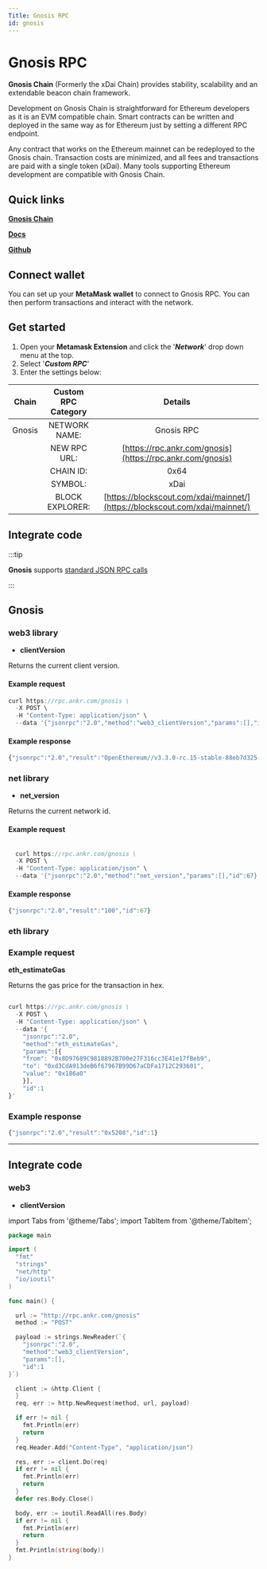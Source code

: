 ```yaml
---
Title: Gnosis RPC
id: gnosis
---
```


# Gnosis RPC

**Gnosis Chain** (Formerly the xDai Chain) provides stability, scalability and an extendable beacon chain framework.

Development on Gnosis Chain is straightforward for Ethereum developers as it is an EVM compatible chain. Smart contracts can be written and deployed in the same way as for Ethereum just by setting a different RPC endpoint.

Any contract that works on the Ethereum mainnet can be redeployed to the Gnosis chain. Transaction costs are minimized, and all fees and transactions are paid with a single token (xDai). Many tools supporting Ethereum development are compatible with Gnosis Chain. 

## Quick links

[**Gnosis Chain**](https://www.xdaichain.com/)

[**Docs**](https://www.xdaichain.com/)

[**Github**](https://github.com/xdaichain)


## Connect wallet

You can set up your **MetaMask wallet** to connect to Gnosis RPC. You can then perform transactions and interact with the network.

## Get started

1. Open your **Metamask Extension** and click the '_**Network**_' drop down menu at the top.
2. Select '_**Custom RPC**_'
3. Enter the settings below:

|   Chain   | Custom RPC Category |                                    Details                                    |
| :-------: | :-----------------: | :---------------------------------------------------------------------------: |
| Gnosis |    NETWORK NAME:    |                                 Gnosis RPC                                 |
|           |     NEW RPC URL:    |        [https://rpc.ankr.com/gnosis](https://rpc.ankr.com/gnosis)       |
|           |      CHAIN ID:      |                                     0x64                                    |
|           |       SYMBOL:       |                                      xDai                                     |
|           |   BLOCK EXPLORER:   | [https://blockscout.com/xdai/mainnet/](https://blockscout.com/xdai/mainnet/) |


## Integrate code

:::tip

**Gnosis** supports [standard JSON RPC calls](../../guides/evm-supported-requests.md)

:::

## Gnosis

### web3 library

- **clientVersion**

Returns the current client version.

#### Example request

```js
curl https://rpc.ankr.com/gnosis \
  -X POST \
  -H "Content-Type: application/json" \
  --data '{"jsonrpc":"2.0","method":"web3_clientVersion","params":[],"id":1}'
```



#### Example response

```js
{"jsonrpc":"2.0","result":"OpenEthereum//v3.3.0-rc.15-stable-88eb7d325-20211104/x86_64-linux-gnu/rustc1.48.0","id":1}
```

### net library

- **net_version**

Returns the current network id.


#### Example request

```js
  
  curl https://rpc.ankr.com/gnosis \
  -X POST \
  -H "Content-Type: application/json" \
  --data '{"jsonrpc":"2.0","method":"net_version","params":[],"id":67}'
```

#### Example response

```js
{"jsonrpc":"2.0","result":"100","id":67}
```

### eth library

### Example request

**eth_estimateGas**

Returns the gas price for the transaction in hex.

```js

curl https://rpc.ankr.com/gnosis \
  -X POST \
  -H "Content-Type: application/json" \
  --data '{
    "jsonrpc":"2.0",
    "method":"eth_estimateGas",
    "params":[{
    "from": "0x8D97689C9818892B700e27F316cc3E41e17fBeb9",
    "to": "0xd3CdA913deB6f67967B99D67aCDFa1712C293601",
    "value": "0x186a0"
    }],
    "id":1
}'
```

### Example response

```js
{"jsonrpc":"2.0","result":"0x5208","id":1}
```

---
## Integrate code

### web3 

- **clientVersion**

import Tabs from '@theme/Tabs';
import TabItem from '@theme/TabItem';

<Tabs>
<TabItem value="go" label="Go">

```go
package main

import (
  "fmt"
  "strings"
  "net/http"
  "io/ioutil"
)

func main() {

  url := "http://rpc.ankr.com/gnosis"
  method := "POST"

  payload := strings.NewReader(`{
	"jsonrpc":"2.0",
	"method":"web3_clientVersion",
	"params":[],
	"id":1
}`)

  client := &http.Client {
  }
  req, err := http.NewRequest(method, url, payload)

  if err != nil {
    fmt.Println(err)
    return
  }
  req.Header.Add("Content-Type", "application/json")

  res, err := client.Do(req)
  if err != nil {
    fmt.Println(err)
    return
  }
  defer res.Body.Close()

  body, err := ioutil.ReadAll(res.Body)
  if err != nil {
    fmt.Println(err)
    return
  }
  fmt.Println(string(body))
}
```
</TabItem>
</Tabs>

